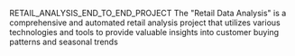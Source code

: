 RETAIL_ANALYSIS_END_TO_END_PROJECT
The "Retail Data Analysis" is a comprehensive and automated retail analysis project that utilizes various technologies and tools to provide valuable insights into customer buying patterns and seasonal trends
